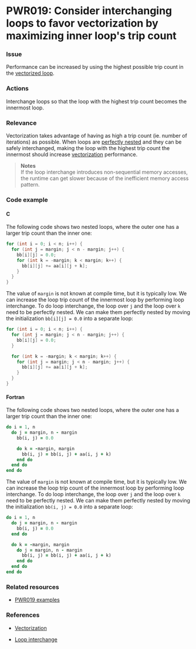 # PWR019: Consider interchanging loops to favor vectorization by maximizing inner loop's trip count

### Issue

Performance can be increased by using the highest possible trip count in the
[vectorized loop](../../Glossary/Vectorization.md).

### Actions

Interchange loops so that the loop with the highest trip count becomes the
innermost loop.

### Relevance

Vectorization takes advantage of having as high a trip count (ie. number of
iterations) as possible. When loops are
[perfectly nested](../../Glossary/Perfect-loop-nesting.md) and they can be safely
interchanged, making the loop with the highest trip count the innermost should
increase [vectorization](../../Glossary/Vectorization.md) performance.

>**Notes**  
>If the loop interchange introduces non-sequential memory accesses, the runtime
>can get slower because of the inefficient memory access pattern.

### Code example

#### C

The following code shows two nested loops, where the outer one has a larger trip
count than the inner one:

```c
for (int i = 0; i < n; i++) {
  for (int j = margin; j < n - margin; j++) {
    bb[i][j] = 0.0;
    for (int k = -margin; k < margin; k++) {
      bb[i][j] += aa[i][j + k];
    }
  }
}
```

The value of `margin` is not known at compile time, but it is typically low. We
can increase the loop trip count of the innermost loop by performing loop
interchange. To do loop interchange, the loop over `j` and the loop over `k`
need to be perfectly nested. We can make them perfectly nested by moving the
initialization `bb[i][j] = 0.0` into a separate loop:

```c
for (int i = 0; i < n; i++) {
  for (int j = margin; j < n - margin; j++) {
    bb[i][j] = 0.0;
  }

  for (int k = -margin; k < margin; k++) {
    for (int j = margin; j < n - margin; j++) {
      bb[i][j] += aa[i][j + k];
    }
  }
}
```

#### Fortran

The following code shows two nested loops, where the outer one has a larger
trip count than the inner one:

```f90
do i = 1, n
  do j = margin, n - margin
    bb(i, j) = 0.0

    do k = -margin, margin
      bb(i, j) = bb(i, j) + aa(i, j + k)
    end do
  end do
end do
```

The value of `margin` is not known at compile time, but it is typically low. We
can increase the loop trip count of the innermost loop by performing loop
interchange. To do loop interchange, the loop over `j` and the loop over `k`
need to be perfectly nested. We can make them perfectly nested by moving the
initialization `bb(i, j) = 0.0` into a separate loop:

```f90
do i = 1, n
  do j = margin, n - margin
    bb(i, j) = 0.0
  end do

  do k = -margin, margin
    do j = margin, n - margin
      bb(i, j) = bb(i, j) + aa(i, j + k)
    end do
  end do
end do
```

### Related resources

* [PWR019 examples](https://github.com/codee-com/open-catalog/tree/main/Checks/PWR019/)

### References

* [Vectorization](../../Glossary/Vectorization.md)

* [Loop interchange](../../Glossary/Loop-interchange.md)
